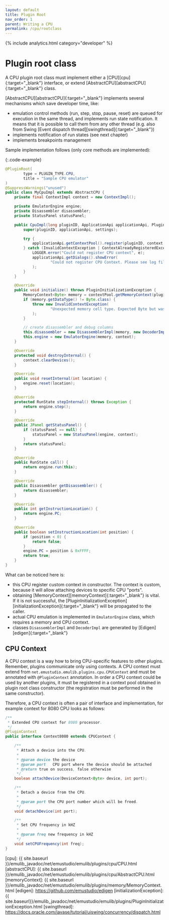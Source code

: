 ```yaml
---
layout: default
title: Plugin Root
nav_order: 1
parent: Writing a CPU
permalink: /cpu/rootclass
---
```


{% include analytics.html category="developer" %}

# Plugin root class

A CPU plugin root class must implement either a [CPU][cpu]{:target="_blank"} interface, or
extend [AbstractCPU][abstractCPU]{:target="_blank"} class.

[AbstractCPU][abstractCPU]{:target="_blank"} implements several mechanisms which save developer time, like:

- emulation control methods (run, step, stop, pause, reset) are queued for execution in the same thread, and implements
  run state notification. It means that it is possible to call them from any other thread (e.g. also from
  Swing [Event dispatch thread][swingthread]{:target="_blank"})
- implements notification of run states (see next chapter)
- implements breakpoints management

Sample implementation follows (only core methods are implemented):

{:.code-example}
```java
@PluginRoot(
        type = PLUGIN_TYPE.CPU,
        title = "Sample CPU emulator"
)
@SuppressWarnings("unused")
public class MyCpuImpl extends AbstractCPU {
    private final ContextImpl context = new ContextImpl();

    private EmulatorEngine engine;
    private Disassembler disassembler;
    private StatusPanel statusPanel;

    public CpuImpl(long pluginID, ApplicationApi applicationApi, PluginSettings settings) {
        super(pluginID, applicationApi, settings);

        try {
            applicationApi.getContextPool().register(pluginID, context, MyCpuContext.class);
        } catch (InvalidContextException | ContextAlreadyRegisteredException e) {
            LOGGER.error("Could not register CPU context", e);
            applicationApi.getDialogs().showError(
                    "Could not register CPU Context. Please see log file for details.", super.getTitle()
            );
        }
    }

    @Override
    public void initialize() throws PluginInitializationException {
        MemoryContext<Byte> memory = contextPool.getMemoryContext(pluginId, MemoryContext.class);
        if (memory.getDataType() != Byte.class) {
            throw new InvalidContextException(
                    "Unexpected memory cell type. Expected Byte but was: " + memory.getDataType()
            );
        }

        // create disassembler and debug columns
        this.disassembler = new DisassemblerImpl(memory, new DecoderImpl(memory));
        this.engine = new EmulatorEngine(memory, context);
    }

    @Override
    protected void destroyInternal() {
        context.clearDevices();
    }

    @Override
    public void resetInternal(int location) {
        engine.reset(location);
    }

    @Override
    protected RunState stepInternal() throws Exception {
        return engine.step();
    }

    @Override
    public JPanel getStatusPanel() {
        if (statusPanel == null) {
            statusPanel = new StatusPanel(engine, context);
        }
        return statusPanel;
    }

    @Override
    public RunState call() {
        return engine.run(this);
    }

    @Override
    public Disassembler getDisassembler() {
        return disassembler;
    }

    @Override
    public int getInstructionLocation() {
        return engine.PC;
    }

    @Override
    public boolean setInstructionLocation(int position) {
        if (position < 0) {
            return false;
        }
        engine.PC = position & 0xFFFF;
        return true;
    }
}
```

What can be noticed here is:

- this CPU register custom context in constructor. The context is custom, because it will allow attaching devices to
  specific CPU "ports".
- obtaining [MemoryContext][memoryContext]{:target="_blank"} is vital. If it is not successful,
  the [PluginInitializationException][initializationException]{:target="_blank"} will be propagated to the caller.
- actual CPU emulation is implemented in `EmulatorEngine` class, which requires a memory and CPU context.
- classes `DisassemblerImpl` and `DecoderImpl` are generated by [Edigen][edigen]{:target="_blank"}

## CPU Context

A CPU context is a way how to bring CPU-specific features to other plugins. Remember, plugins communicate only using
contexts. A CPU context must extend from `net.emustudio.emulib.plugins.cpu.CPUContext` and must be annotated with
`@PluginContext` annotation. In order a CPU context could be used by another plugins, it must be registered in a context pool
obtained in plugin root class constructor (the registration must be performed in the same constructor).

Therefore, a CPU context is often a pair of interface and implementation, for example context for 8080 CPU looks as follows:

```java
/**
 * Extended CPU context for 8080 processor.
 */
@PluginContext
public interface Context8080 extends CPUContext {

    /**
     * Attach a device into the CPU.
     *
     * @param device the device
     * @param port   CPU port where the device should be attached
     * @return true on success, false otherwise
     */
    boolean attachDevice(DeviceContext<Byte> device, int port);

    /**
     * Detach a device from the CPU.
     *
     * @param port the CPU port number which will be freed.
     */
    void detachDevice(int port);

    /**
     * Set CPU frequency in kHZ
     *
     * @param freq new frequency in kHZ
     */
    void setCPUFrequency(int freq);
}
```


[cpu]: {{ site.baseurl }}/emulib_javadoc/net/emustudio/emulib/plugins/cpu/CPU.html
[abstractCPU]: {{ site.baseurl }}/emulib_javadoc/net/emustudio/emulib/plugins/cpu/AbstractCPU.html
[memoryContext]: {{ site.baseurl }}/emulib_javadoc/net/emustudio/emulib/plugins/memory/MemoryContext.html
[edigen]: https://github.com/emustudio/edigen
[initializationException]: {{ site.baseurl}}/emulib_javadoc/net/emustudio/emulib/plugins/PluginInitializationException.html
[swingthread]: https://docs.oracle.com/javase/tutorial/uiswing/concurrency/dispatch.html
